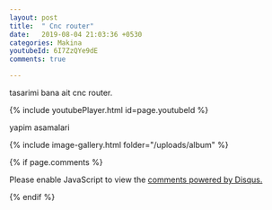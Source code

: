 ```yaml
---
layout: post
title:  " Cnc router"
date:   2019-08-04 21:03:36 +0530
categories: Makina
youtubeId: 6I7ZzQYe9dE
comments: true

---
```

tasarimi bana ait cnc router.

{% include youtubePlayer.html id=page.youtubeId %}


yapim asamalari

{% include image-gallery.html folder="/uploads/album" %}


<script src="https://embed.github.com/view/3d/iamselcuk/iamselcuk.github.io/master/1.stl"></script>


{% if page.comments %}

<div id="disqus_thread"></div>
<script>

/**
*  RECOMMENDED CONFIGURATION VARIABLES: EDIT AND UNCOMMENT THE SECTION BELOW TO INSERT DYNAMIC VALUES FROM YOUR PLATFORM OR CMS.
*  LEARN WHY DEFINING THESE VARIABLES IS IMPORTANT: https://disqus.com/admin/universalcode/#configuration-variables*/
/*
var disqus_config = function () {
this.page.url = PAGE_URL;  // Replace PAGE_URL with your page's canonical URL variable
this.page.identifier = PAGE_IDENTIFIER; // Replace PAGE_IDENTIFIER with your page's unique identifier variable
};
*/
(function() { // DON'T EDIT BELOW THIS LINE
var d = document, s = d.createElement('script');
s.src = 'https://https-iamselcuk-github-io.disqus.com/embed.js';
s.setAttribute('data-timestamp', +new Date());
(d.head || d.body).appendChild(s);
})();
</script>
<noscript>Please enable JavaScript to view the <a href="https://disqus.com/?ref_noscript">comments powered by Disqus.</a></noscript>


{% endif %}
